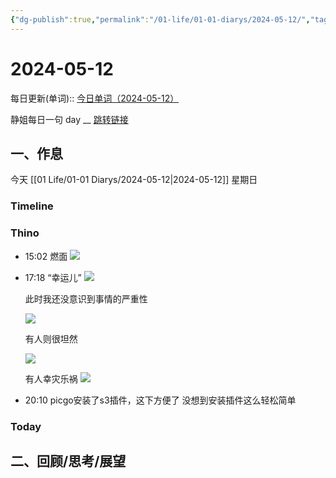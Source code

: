 ```yaml
---
{"dg-publish":true,"permalink":"/01-life/01-01-diarys/2024-05-12/","tags":["Diary","10k原创"]}
---
```



# 2024-05-12
每日更新(单词)::
[今日单词（2024-05-12）](https://www.123pan.com/s/FckCjv-cjUUA.html)

静姐每日一句 day __
[跳转链接](https://www.123pan.com/FileView?fileId=5435933&shareKey=FckCjv-cjUUA&sharePwd=)


## 一、作息
今天 [[01 Life/01-01 Diarys/2024-05-12\|2024-05-12]] 星期日

### Timeline

### Thino
- 15:02 
	燃面
	![](https://pic.60004000.xyz/2024/05/4890d614367e75accb4e52561b720f56.jpeg) 
- 17:18 
	“幸运儿”
	![](https://pic.60004000.xyz/2024/05/656629897ab4e160b037ef8a5bbf932d.jpeg)
	
	此时我还没意识到事情的严重性
	
	![](https://pic.60004000.xyz/2024/05/2a51ca16b0fa0b313c1905390345a933.jpeg)
	
	有人则很坦然
	
	![](https://pic.60004000.xyz/2024/05/b641971f85e24598299f54f33ff4396f.jpeg)
	
	
	有人幸灾乐祸
	![](https://pic.60004000.xyz/2024/05/8d2b61acc9032afd4c6c7964e5b90269.jpeg) 
- 20:10 
	picgo安装了s3插件，这下方便了
	没想到安装插件这么轻松简单 

### Today



## 二、回顾/思考/展望







